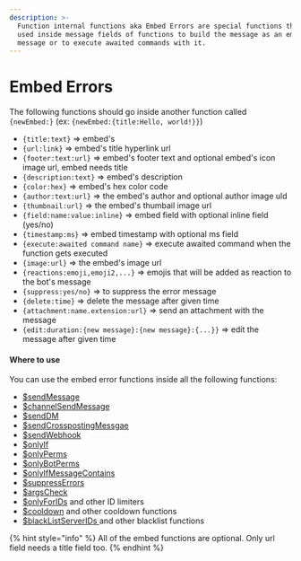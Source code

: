 ```yaml
---
description: >-
  Function internal functions aka Embed Errors are special functions that can be
  used inside message fields of functions to build the message as an embed
  message or to execute awaited commands with it.
---
```


# Embed Errors

The following functions should go inside another function called `{newEmbed:}` (ex: `{newEmbed:{title:Hello, world!}}`)

* `{title:text}` => embed's
* `{url:link}` => embed's title hyperlink url
* `{footer:text:url}` => embed's footer text and optional embed's icon image url, embed needs title
* `{description:text}` => embed's description
* `{color:hex}` => embed's hex color code
* `{author:text:url}` => the embed's author and optional author image uld
* `{thumbnail:url}` => the embed's thumbail image url
* `{field:name:value:inline}` => embed field with optional inline field (yes/no)
* `{timestamp:ms}` => embed timestamp with optional ms field
* `{execute:awaited command name}` => execute awaited command when the function gets executed
* `{image:url}` => the embed's image url
* `{reactions:emoji,emoji2,...}` => emojis that will be added as reaction to the bot's message
* `{suppress:yes/no}` => to suppress the error message
* `{delete:time}` => delete the message after given time
* `{attachment:name.extension:url}` => send an attachment with the message
* `{edit:duration:{new message}:{new message}:{...}}` => edit the message after given time

#### Where to use

You can use the embed error functions inside all the following functions:

* [$sendMessage](../functions/usdsendmessage.md)
* [$channelSendMessage](../functions/usdchannelsendmessage.md)
* [$sendDM](../functions/usdsenddm.md)
* [$sendCrosspostingMessgae](../functions/usdsendcrosspostingmessage.md)
* [$sendWebhook](../functions/usdsendwebhook.md)
* [$onlyIf](../functions/usdonlyif.md)
* [$onlyPerms](../functions/usdonlyperms.md)
* [$onlyBotPerms](../functions/usdonlybotperms.md)
* [$onlyIfMessageContains](../functions/usdonlyifmessagecontains.md)
* [$suppressErrors](../functions/usdsuppresserrors.md)
* [$argsCheck](../functions/usdargscheck.md)
* [$onlyForIDs](../functions/usdonlyforids.md) and other ID limiters
* [$cooldown](../functions/usdcooldown.md) and other cooldown functions
* [$blackListServerIDs ](broken-reference/)and other blacklist functions

{% hint style="info" %}
All of the embed functions are optional. Only url field needs a title field too.
{% endhint %}
